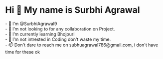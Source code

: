 <h1>Hi 👋 My name is Surbhi Agrawal</h1>
- 👋 I’m @SurbhiAgrawal9<br>
- 👀 I’m not looking to for any collaboration on Project.<br>
- 🌱 I’m currently learning Bhojpuri<br>
- 💞️ I’m not intrested in Coding don't waste my time.<br>
- 📫 Don't dare to reach me on subhuagrawal786@gmail.com, i don't have time for these ok<br>

<!---
SurbhiAgrawal9/SurbhiAgrawal9 is a ✨ special ✨ repository because its `README.md` (this file) appears on your GitHub profile.
You can click the Preview link to take a look at your changes.
--->
